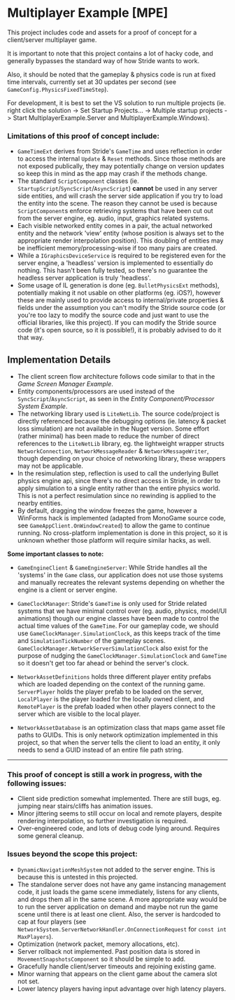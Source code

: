 ﻿# Multiplayer Example [MPE]

This project includes code and assets for a proof of concept for a client/server multiplayer game.

It is important to note that this project contains a lot of hacky code, and generally bypasses the standard way of how Stride wants to work.

Also, it should be noted that the gameplay & physics code is run at fixed time intervals, currently set at 30 updates per second (see `GameConfig.PhysicsFixedTimeStep`).

For development, it is best to set the VS solution to run multiple projects (ie. right click the solution -> Set Startup Projects... -> Multiple startup projects -> Start MultiplayerExample.Server and MultiplayerExample.Windows).

### Limitations of this proof of concept include:
- `GameTimeExt` derives from Stride's `GameTime` and uses reflection in order to access the internal `Update` & `Reset` methods. Since those methods are not exposed publically, they may potentially change on version updates so keep this in mind as the app may crash if the methods change.
- The standard `ScriptComponent` classes (ie. `StartupScript`/`SyncScript`/`AsyncScript`) **cannot** be used in any server side entities, and will crash the server side application if you try to load the entity into the scene. The reason they cannot be used is because `ScriptComponent`s enforce retrieving systems that have been cut out from the server engine, eg. audio, input, graphics related systems.
- Each visible networked entity comes in a pair, the actual networked entity and the network 'view' entity (whose position is always set to the appropriate render interpolation position). This doubling of entities may be inefficient memory/processing-wise if too many pairs are created.
- While a `IGraphicsDeviceService` is required to be registered even for the server engine, a 'headless' version is implemented to essentially do nothing. This hasn't been fully tested, so there's no guarantee the headless server application is truly 'headless'.
- Some usage of IL generation is done (eg. `BulletPhysicsExt` methods), potentially making it not usable on other platforms (eg. iOS?), however these are mainly used to provide access to internal/private properties & fields under the assumption you can't modify the Stride source code (or you're too lazy to modify the source code and just want to use the official libraries, like this project). If you can modify the Stride source code (it's open source, so it is possible!), it is probably advised to do it that way.


## Implementation Details
- The client screen flow architecture follows code similar to that in the *Game Screen Manager Example*.
- Entity components/processors are used instead of the `SyncScript`/`AsyncScript`, as seen in the *Entity Component/Processor System Example*.
- The networking library used is `LiteNetLib`. The source code/project is directly referenced because the debugging options (ie. latency & packet loss simulation) are not available in the Nuget version. Some effort (rather minimal) has been made to reduce the number of direct references to the `LiteNetLib` library, eg. the lightweight wrapper structs `NetworkConnection`, `NetworkMessageReader` & `NetworkMessageWriter`, though depending on your choice of networking library, these wrappers may not be applicable.
- In the resimulation step, reflection is used to call the underlying Bullet physics engine api, since there's no direct access in Stride, in order to apply simulation to a single entity rather than the entire physics world. This is not a perfect resimulation since no rewinding is applied to the nearby entities.
- By default, dragging the window freezes the game, however a WinForms hack is implemented (adapted from MonoGame source code, see `GameAppClient.OnWindowCreated`) to allow the game to continue running. No cross-platform implementation is done in this project, so it is unknown whether those platform will require similar hacks, as well.


**Some important classes to note:**
- `GameEngineClient` & `GameEngineServer`: While Stride handles all the 'systems' in the `Game` class, our application does not use those systems and manually recreates the relevant systems depending on whether the engine is a client or server engine.

- `GameClockManager`: Stride's `GameTime` is only used for Stride related systems that we have minimal control over (eg. audio, physics, model/UI animations) though our engine classes have been made to control the actual time values of the `GameTime`. For our gameplay code, we should use `GameClockManager.SimulationClock`, as this keeps track of the time and `SimulationTickNumber` of the gameplay scenes. `GameClockManager.NetworkServerSimulationClock` also exist for the purpose of nudging the `GameClockManager.SimulationClock` and `GameTime` so it doesn't get too far ahead or behind the server's clock.

- `NetworkAssetDefinitions` holds three different player entity prefabs which are loaded depending on the context of the running game. `ServerPlayer` holds the player prefab to be loaded on the server, `LocalPlayer` is the player loaded for the locally owned client, and `RemotePlayer` is the prefab loaded when other players connect to the server which are visible to the local player.

- `NetworkAssetDatabase` is an optimization class that maps game asset file paths to GUIDs. This is only network optimization implemented in this project, so that when the server tells the client to load an entity, it only needs to send a GUID instead of an entire file path string.

---

### This proof of concept is still a work in progress, with the following issues:
- Client side prediction somewhat implemented. There are still bugs, eg. jumping near stairs/cliffs has animation issues.
- Minor jittering seems to still occur on local and remote players, despite rendering interpolation, so further investigation is required.
- Over-engineered code, and lots of debug code lying around. Requires some general cleanup.


### Issues beyond the scope this project:
- `DynamicNavigationMeshSystem` not added to the server engine. This is because this is untested in this projected.
- The standalone server does not have any game instancing management code, it just loads the game scene immediately, listens for any clients, and drops them all in the same scene. A more appropriate way would be to run the server application on demand and maybe not run the game scene until there is at least one client. Also, the server is hardcoded to cap at four players (see `NetworkSystem.ServerNetworkHandler.OnConnectionRequest` for `const int MaxPlayers`).
- Optimization (network packet, memory allocations, etc).
- Server rollback not implemented. Past position data is stored in `MovementSnapshotsComponent` so it should be simple to add.
- Gracefully handle client/server timeouts and rejoining existing game.
- Minor warning that appears on the client game about the camera slot not set.
- Lower latency players having input advantage over high latency players.
